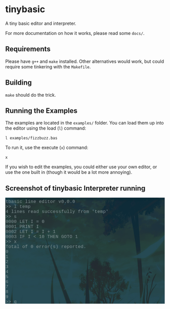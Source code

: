 # tinybasic

A tiny basic editor and interpreter.

For more documentation on how it works, please read some `docs/`.


## Requirements

Please have `g++` and `make` installed. Other alternatives would work, but could
require some tinkering with the `Makefile`.


## Building

`make` should do the trick.


## Running the Examples

The examples are located in the `examples/` folder. You can load them up into
the editor using the load (`l`) command:

```
l examples/fizzbuzz.bas
```

To run it, use the execute (`x`) command:

```
x
```

If you wish to edit the examples, you could either use your own editor, or use
the one built in (though it would be a lot more annoying).


## Screenshot of tinybasic Interpreter running

![loop from 0 to 9](https://github.com/cheukyin699/tinybasic/blob/master/pics/tbasic_running1.png)
